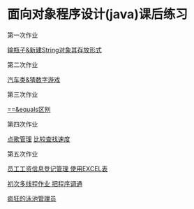 # 面向对象程序设计(java)课后练习

第一次作业

[输瓶子&新建String对象其存放形式](excercise1.md)

第二次作业

[汽车类&猜数字游戏](excercise2.md)

第三次作业

[==&equals区别](https://github.com/Hazel0/java-excercise/blob/master/excercise3.md)

第四次作业

[点歌管理](Lesson3/src)
[比较查找速度]("excercise4.md")

第五次作业

[员工工资信息登记管理  使用EXCEL表](https://github.com/Hazel0/java-excercise/tree/master/Wage/src/Com)


[初次多线程作业 把程序调通](https://github.com/Hazel0/java-excercise/tree/master/Threads/src/com/captain/demo/threadNoSafe)

[疯狂的泳池管理员](https://github.com/Hazel0/java-excercise/tree/master/%E7%96%AF%E7%8B%82%E7%9A%84%E6%B3%B3%E6%B1%A0%E7%AE%A1%E7%90%86%E5%91%98/poolManage/manage)
